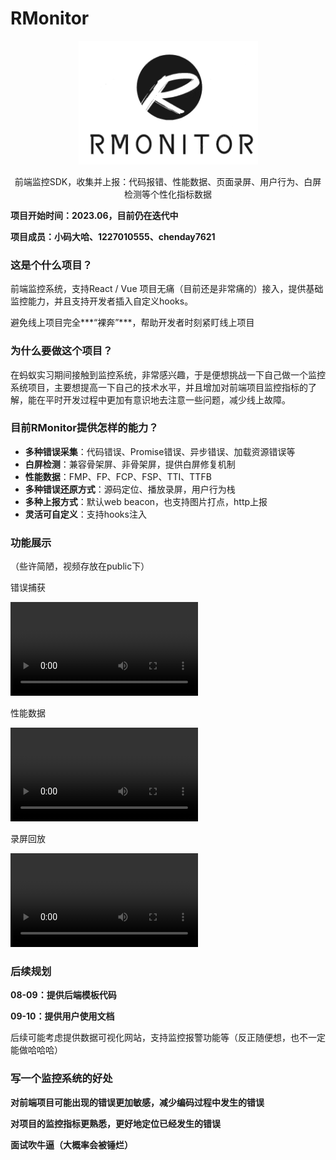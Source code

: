 # RMonitor


<div align="center">
    <img src="./public/logo.png" alt="rmonitor-logo" height="">
    </a>
    <p>前端监控SDK，收集并上报：代码报错、性能数据、页面录屏、用户行为、白屏检测等个性化指标数据</p></div>



**项目开始时间：2023.06，目前仍在迭代中**

**项目成员：小码大哈、1227010555、chenday7621**

### 这是个什么项目？

前端监控系统，支持React / Vue 项目无痛（目前还是非常痛的）接入，提供基础监控能力，并且支持开发者插入自定义hooks。

避免线上项目完全***“裸奔”***，帮助开发者时刻紧盯线上项目

### 为什么要做这个项目？

在蚂蚁实习期间接触到监控系统，非常感兴趣，于是便想挑战一下自己做一个监控系统项目，主要想提高一下自己的技术水平，并且增加对前端项目监控指标的了解，能在平时开发过程中更加有意识地去注意一些问题，减少线上故障。

### 目前RMonitor提供怎样的能力？

* **多种错误采集**：代码错误、Promise错误、异步错误、加载资源错误等
* **白屏检测**：兼容骨架屏、非骨架屏，提供白屏修复机制
* **性能数据**：FMP、FP、FCP、FSP、TTI、TTFB
* **多种错误还原方式**：源码定位、播放录屏，用户行为栈
* **多种上报方式**：默认web beacon，也支持图片打点，http上报
* **灵活可自定义**：支持hooks注入

### 功能展示

（些许简陋，视频存放在public下）

错误捕获


<video src="./public/errorCatch.mp4" controls loop>
  你的浏览器不支持 <code>video</code> 标签，请直接查看public文件夹下的展示视频
</video>

性能数据

<video src="./public/performance.mp4" controls loop>
  你的浏览器不支持 <code>video</code> 标签，请直接查看public文件夹下的展示视频
</video>

录屏回放

<video src="./public/errorReplay.mp4" controls loop>
  你的浏览器不支持 <code>video</code> 标签，请直接查看public文件夹下的展示视频
</video>


### 后续规划

**08-09：提供后端模板代码**

**09-10：提供用户使用文档**

后续可能考虑提供数据可视化网站，支持监控报警功能等（反正随便想，也不一定能做哈哈哈）

### 写一个监控系统的好处

**对前端项目可能出现的错误更加敏感，减少编码过程中发生的错误**

**对项目的监控指标更熟悉，更好地定位已经发生的错误**

**面试吹牛逼（大概率会被锤烂）**
